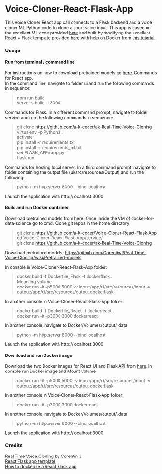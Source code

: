 # Voice-Cloner-React-Flask-App
This Voice Cloner React app call connects to a Flask backend and a voice cloner ML Python code to clone a short voice input. This app is based on the excellent ML code provided [here](https://github.com/CorentinJ/Real-Time-Voice-Cloning) and built by modifying the excellent React + Flask template provided [here](https://github.com/kb22/ML-React-App-Template) with help on Docker from [this tutorial](https://blog.miguelgrinberg.com/post/how-to-dockerize-a-react-flask-project).



### Usage

#### Run from terminal / command line
For instructions on how to download pretrained models go [here](https://github.com/CorentinJ/Real-Time-Voice-Cloning/wiki/Pretrained-models).
Commands for React app. <br>
In the command line, navigate to folder ui and run the following commands in sequence: <br>
> npm run build <br>
> serve -s build -l 3000 <br>

Commands for Flask. In a different command prompt, navigate to folder service and run the following commands in sequence: <br>
> git clone https://github.com/a-k-coder/ak-Real-Time-Voice-Cloning
> virtualenv -p Python3 . <br>
> activate <br>
> pip install -r requirements.txt <br>
> pip install -r requirements_ml.txt <br>
> set FLASK_APP=app.py <br>
> flask run <br>

Commands for hosting local server. In a third command prompt, navigate to folder containing the output file (ui/src/resources/Output) and run the following: <br>
> python -m http.server 8000 --bind localhost

Launch the application with http://localhost:3000

#### Build and run Docker container
Download pretrained models from [here](https://github.com/CorentinJ/Real-Time-Voice-Cloning/wiki/Pretrained-models).
Once inside the VM of docker-for-data-science go to cmd. Clone git repos in the home directory
> git clone https://github.com/a-k-coder/Voice-Cloner-React-Flask-App <br>
> cd Voice-Cloner-React-Flask-App/service/ <br>
> git clone https://github.com/a-k-coder/ak-Real-Time-Voice-Cloning <br>

Download pretrained models: https://github.com/CorentinJ/Real-Time-Voice-Cloning/wiki/Pretrained-models

In console in Voice-Cloner-React-Flask-App folder: <br>
> docker build -f Dockerfile_Flask -t dockerflask . <br>
Mounting volume <br>
> docker run -it -p5000:5000 -v input:/app/ui/src/resources/input -v output:/app/ui/src/resources/output dockerflask <br>

In another console in Voice-Cloner-React-Flask-App folder: <br>
> docker build -f Dockerfile_React -t dockerreact . <br>
> docker run -it -p3000:3000 dockerreact

In another console, navigate to Docker/Volumes/output/\_data
> python -m http.server 8000 --bind localhost

Launch the application with http://localhost:3000


#### Download and run Docker image
Download the two Docker images for React UI and Flask API from [here](https://hub.docker.com/repository/docker/akcoder/voicecloner).
In console run Docker image and Mount volume <br>
> docker run -it -p5000:5000 -v input:/app/ui/src/resources/input -v output:/app/ui/src/resources/output dockerflask <br>

In another console in Voice-Cloner-React-Flask-App folder: <br>
> docker run -it -p3000:3000 dockerreact

In another console, navigate to Docker/Volumes/output/\_data
> python -m http.server 8000 --bind localhost

Launch the application with http://localhost:3000

### Credits
[Real Time Voice Cloning by Corentin J](https://github.com/CorentinJ/Real-Time-Voice-Cloning) <br>
[React Flask app template](https://github.com/kb22/ML-React-App-Template) <br>
[How to dockerize a React Flask app](https://blog.miguelgrinberg.com/post/how-to-dockerize-a-react-flask-project)

